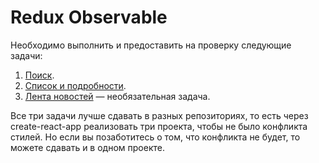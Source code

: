 Redux Observable
===

Необходимо выполнить и предоставить на проверку следующие задачи:

1. [Поиск](search).
1. [Список и подробности](main-details).
1. [Лента новостей](newsfeed) — необязательная задача.

Все три задачи лучше сдавать в разных репозиториях, то есть через create-react-app реализовать три проекта, чтобы не было конфликта стилей. Но если вы позаботитесь о том, что конфликта не будет, то можете сдавать и в одном проекте.
